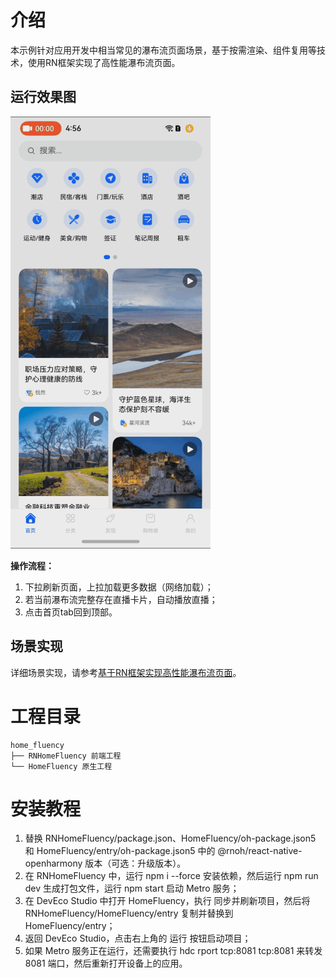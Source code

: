 
# 介绍
本示例针对应用开发中相当常见的瀑布流页面场景，基于按需渲染、组件复用等技术，使用RN框架实现了高性能瀑布流页面。

## 运行效果图
![](./RNHomeFluency/screenshots/home_fluency.gif)

**操作流程：**
1. 下拉刷新页面，上拉加载更多数据（网络加载）；
2. 若当前瀑布流完整存在直播卡片，自动播放直播；
3. 点击首页tab回到顶部。

## 场景实现
详细场景实现，请参考[基于RN框架实现高性能瀑布流页面](https://developer.huawei.com/consumer/cn/forum/topic/0202160237461682658)。

# 工程目录
```
home_fluency
├── RNHomeFluency 前端工程
└── HomeFluency 原生工程
```

# 安装教程
1. 替换 RNHomeFluency/package.json、HomeFluency/oh-package.json5 和 HomeFluency/entry/oh-package.json5 中的 @rnoh/react-native-openharmony 版本（可选：升级版本）。
2. 在 RNHomeFluency 中，运行 npm i --force 安装依赖，然后运行 npm run dev 生成打包文件，运行 npm start 启动 Metro 服务；
3. 在 DevEco Studio 中打开 HomeFluency，执行 同步并刷新项目，然后将 RNHomeFluency/HomeFluency/entry 复制并替换到 HomeFluency/entry；
4. 返回 DevEco Studio，点击右上角的 运行 按钮启动项目；
5. 如果 Metro 服务正在运行，还需要执行 hdc rport tcp:8081 tcp:8081 来转发 8081 端口，然后重新打开设备上的应用。